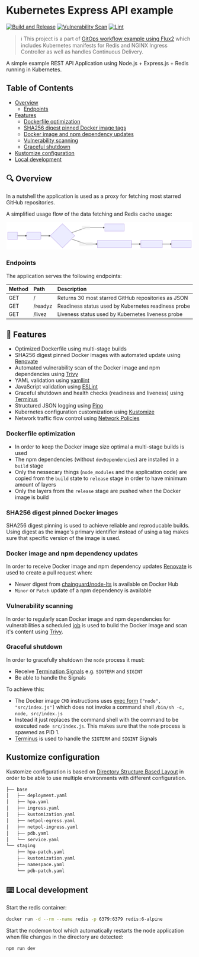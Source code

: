 # Kubernetes Express API example

[![Build and Release](https://github.com/terotuomala/k8s-express-api-example/workflows/build-and-release/badge.svg)](https://github.com/terotuomala/k8s-express-api-example/actions)
[![Vulnerability Scan](https://github.com/terotuomala/k8s-express-api-example/workflows/vulnerability-scan/badge.svg)](https://github.com/terotuomala/k8s-express-api-example/actions)
[![Lint](https://github.com/terotuomala/k8s-express-api-example/workflows/lint/badge.svg)](https://github.com/terotuomala/k8s-express-api-example/actions)

> :information_source: This project is a part of [GitOps workflow example using Flux2](https://github.com/terotuomala/gitops-flux2-example) which includes Kubernetes manifests for Redis and NGINX Ingress Controller as well as handles Continuous Delivery.

A simple example REST API Application using Node.js + Express.js + Redis running in Kubernetes.

<!-- TABLE OF CONTENTS -->
## Table of Contents
* [Overview](#mag-overview)
  * [Endpoints](#endpoints)
* [Features](#rocket-features)
  * [Dockerfile optimization](#dockerfile-optimization)
  * [SHA256 digest pinned Docker image tags](#sha256-digest-pinned-docker-images)
  * [Docker image and npm dependency updates](#docker-image-and-npm-dependency-updates)
  * [Vulnerability scanning](#vulnerability-scanning)
  * [Graceful shutdown](#graceful-shutdown)
* [Kustomize configuration](#kustomize-configuration)
* [Local development](#keyboard-local-development)

<!-- OVERVIEW -->
## :mag: Overview
In a nutshell the application is used as a proxy for fetching most starred GitHub repositories.

A simplified usage flow of the data fetching and Redis cache usage:

![flowchart](./flowchart.svg)

<!-- ENDPOINTS -->
### Endpoints
The application serves the following endpoints:

| Method | Path  | Description |
|:-------|:------|:-------------|
| GET | / | Returns 30 most starred GitHub repositories as JSON |
| GET | /readyz | Readiness status used by Kubernetes readiness probe |
| GET | /livez  | Liveness status used by Kubernetes liveness probe |

<!-- FEATURES -->
## :rocket: Features
- Optimized Dockerfile using multi-stage builds
- SHA256 digest pinned Docker images with automated update using [Renovate](https://docs.renovatebot.com)
- Automated vulnerability scan of the Docker image and npm dependencies using [Trivy](https://github.com/aquasecurity/trivy)
- YAML validation using [yamllint](https://github.com/adrienverge/yamllint)
- JavaScript validation using [ESLint](https://eslint.org)
- Graceful shutdown and health checks (readiness and liveness) using [Terminus](https://github.com/godaddy/terminus)
- Structured JSON logging using [Pino](https://github.com/pinojs/pino)
- Kubernetes configuration customization using [Kustomize](https://github.com/kubernetes-sigs/kustomize)
- Network traffic flow control using [Network Policies](https://kubernetes.io/docs/concepts/services-networking/network-policies/)

### Dockerfile optimization
- In order to keep the Docker image size optimal a multi-stage builds is used
- The npm dependencies (without `devDependencies`) are installed in a `build` stage
- Only the nessecary things (`node_modules` and the application code) are copied from the `build` state to `release` stage in order to have minimum amount of layers
- Only the layers from the `release` stage are pushed when the Docker image is build

### SHA256 digest pinned Docker images
SHA256 digest pinning is used to achieve reliable and reproducable builds. Using digest as the image's primary identifier instead of using a tag makes sure that specific version of the image is used.

### Docker image and npm dependency updates
In order to receive Docker image and npm dependency updates [Renovate](https://docs.renovatebot.com) is used to create a pull request when: 

- Newer digest from [chainguard/node-lts](https://hub.docker.com/r/chainguard/node-lts/tags) is available on Docker Hub 
- `Minor` or `Patch` update of a npm dependency is available 

### Vulnerability scanning
In order to regularly scan Docker image and npm dependencies for vulnerabilities a scheduled [job](https://github.com/terotuomala/k8s-express-api-example/blob/main/.github/workflows/vulnerability-scan.yml) is used to build the Docker image and scan it's content using [Trivy](https://github.com/aquasecurity/trivy).

### Graceful shutdown
In order to gracefully shutdown the `node` process it must: 

- Receive [Termination Signals](https://www.gnu.org/software/libc/manual/html_node/Termination-Signals.html) e.g. `SIGTERM` and `SIGINT`
- Be able to handle the Signals

To achieve this:

- The Docker image `CMD` instructions uses [exec form](https://docs.docker.com/engine/reference/builder/#cmd) `["node", "src/index.js"]` which does not invoke a command shell `/bin/sh -c, node, src/index.js` 
- Instead it just replaces the command shell with the command to be executed `node src/index.js`. This makes sure that the `node` process is spawned as PID 1.
- [Terminus](https://github.com/godaddy/terminus) is used to handle the `SIGTERM` and `SIGINT` Signals

## Kustomize configuration
Kustomize configuration is based on [Directory Structure Based Layout](https://kubectl.docs.kubernetes.io/pages/app_composition_and_deployment/structure_directories.html) in order to be able to use multiple environments with different configuration.

```sh
├── base
│   ├── deployment.yaml
│   ├── hpa.yaml
│   ├── ingress.yaml
│   ├── kustomization.yaml
│   ├── netpol-egress.yaml
│   ├── netpol-ingress.yaml
│   ├── pdb.yaml
│   └── service.yaml
└── staging
    ├── hpa-patch.yaml
    ├── kustomization.yaml
    ├── namespace.yaml
    └── pdb-patch.yaml
```

<!-- LOCAL DEVELOPMENT -->
## :keyboard: Local development
Start the redis container:
```sh
docker run -d --rm --name redis -p 6379:6379 redis:6-alpine
```

Start the nodemon tool which automatically restarts the node application when file changes in the directory are detected:
```sh
npm run dev
```
